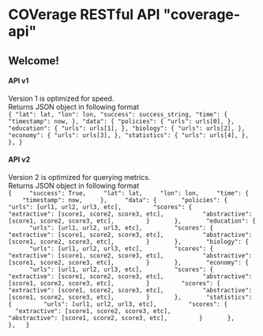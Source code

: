 # COVerage RESTful API "coverage-api"

## Welcome!

#### API v1

Version 1 is optimized for speed.  
Returns JSON object in following format  
`
{
        "lat": lat,
        "lon": lon,
        "success": success_string,
        "time": {
            "timestamp": now,
        },
        "data": {
            "policies": {
                "urls": urls[0],
            },
            "education": {
                "urls": urls[1],
            },
            "biology": {
                "urls": urls[2],
            },
            "economy": {
                "urls": urls[3],
            },
            "statistics": {
                "urls": urls[4],
            },
        },
    }
    `

#### API v2

Version 2 is optimized for querying metrics.  
Returns JSON object in following format  
`{  
  "success": True,  
  "lat": lat,  
  "lon": lon,  
  "time": {  
    "timestamp": now,  
  },  
  "data": {  
    "policies": {  
      "urls": [url1, url2, url3, etc],  
      "scores": {  
        "extractive": [score1, score2, score3, etc],  
        "abstractive": [score1, score2, score3, etc],  
      }  
    },  
    "education": {  
      "urls": [url1, url2, url3, etc],  
      "scores": {  
        "extractive": [score1, score2, score3, etc],  
        "abstractive": [score1, score2, score3, etc],  
      }  
    },  
    "biology": {  
      "urls": [url1, url2, url3, etc],  
      "scores": {  
        "extractive": [score1, score2, score3, etc],  
        "abstractive": [score1, score2, score3, etc],  
      }  
    },  
    "economy": {  
      "urls": [url1, url2, url3, etc],  
      "scores": {  
        "extractive": [score1, score2, score3, etc],  
        "abstractive": [score1, score2, score3, etc],  
      }  
      "scores": {  
        "extractive": [score1, score2, score3, etc],  
        "abstractive": [score1, score2, score3, etc],  
      }  
    },  
    "statistics": {  
      "urls": [url1, url2, url3, etc],  
      "scores": {  
        "extractive": [score1, score2, score3, etc],  
        "abstractive": [score1, score2, score3, etc],  
      }  
    },  
  },  
}`
